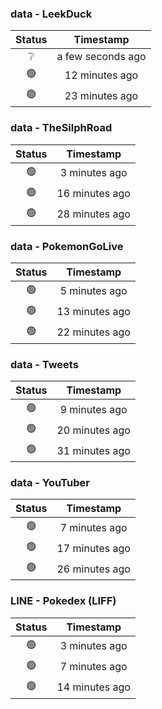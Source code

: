 ### data - LeekDuck
| Status | Timestamp |
|:------:|:---------:|
| ❔ | a few seconds ago |
| 🟢 | 12 minutes ago |
| 🟢 | 23 minutes ago |

### data - TheSilphRoad
| Status | Timestamp |
|:------:|:---------:|
| 🟢 | 3 minutes ago |
| 🟢 | 16 minutes ago |
| 🟢 | 28 minutes ago |

### data - PokemonGoLive
| Status | Timestamp |
|:------:|:---------:|
| 🟢 | 5 minutes ago |
| 🟢 | 13 minutes ago |
| 🟢 | 22 minutes ago |

### data - Tweets
| Status | Timestamp |
|:------:|:---------:|
| 🟢 | 9 minutes ago |
| 🟢 | 20 minutes ago |
| 🟢 | 31 minutes ago |

### data - YouTuber
| Status | Timestamp |
|:------:|:---------:|
| 🟢 | 7 minutes ago |
| 🟢 | 17 minutes ago |
| 🟢 | 26 minutes ago |

### LINE - Pokedex (LIFF)
| Status | Timestamp |
|:------:|:---------:|
| 🟢 | 3 minutes ago |
| 🟢 | 7 minutes ago |
| 🟢 | 14 minutes ago |

